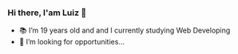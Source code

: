 ### Hi there, I'am Luiz 👋



- 📚 I’m 19 years old and and I currently studying Web Developing
- 🤔 I’m looking for opportunities...

    


